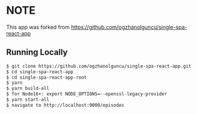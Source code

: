 # NOTE
This app was forked from https://github.com/ogzhanolguncu/single-spa-react-app


## Running Locally

```bash
$ git clone https://github.com/ogzhanolguncu/single-spa-react-app.git
$ cd single-spa-react-app
$ cd single-spa-react-app-root
$ yarn
$ yarn build-all
$ for Node16+: export NODE_OPTIONS=--openssl-legacy-provider
$ yarn start-all
$ navigate to http://localhost:9000/episodes
```

